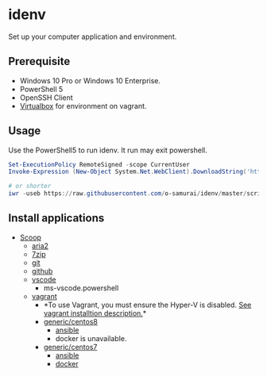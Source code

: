 # idenv
Set up your computer application and environment.

## Prerequisite

- Windows 10 Pro or Windows 10 Enterprise.
 - PowerShell 5
 - OpenSSH Client
- [Virtualbox](https://www.virtualbox.org/) for environment on vagrant.

## Usage

Use the PowerShell5 to run idenv. It run may exit powershell.

```powershell
Set-ExecutionPolicy RemoteSigned -scope CurrentUser
Invoke-Expression (New-Object System.Net.WebClient).DownloadString('https://raw.githubusercontent.com/o-samurai/idenv/master/script/idenv.ps1')

# or shorter
iwr -useb https://raw.githubusercontent.com/o-samurai/idenv/master/script/idenv.ps1 | iex
```

## Install applications

- [Scoop](https://github.com/lukesampson/scoop)
    - [aria2](https://github.com/aria2/aria2)
    - [7zip](https://www.7-zip.org/)
    - [git](https://gitforwindows.org/)
    - [github](https://desktop.github.com/)
    - [vscode](https://code.visualstudio.com/)
        - ms-vscode.powershell
    - [vagrant](https://www.vagrantup.com/)
        * \*To use Vagrant, you must ensure the Hyper-V is disabled. [See vagrant installtion description.](https://www.vagrantup.com/docs/installation/)\*
        - [generic/centos8](https://app.vagrantup.com/generic/boxes/centos8)
            - [ansible](https://www.ansible.com/)
            * docker is unavailable.
        - [generic/centos7](https://app.vagrantup.com/generic/boxes/centos7)
            - [ansible](https://www.ansible.com/)
            - [docker](https://www.docker.com/)

